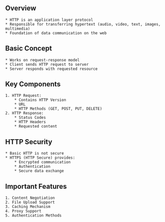 ## Overview

    * HTTP is an application layer protocol
    * Responsible for transferring hypertext (audio, video, text, images, multimedia)
    * Foundation of data communication on the web

## Basic Concept

    * Works on request-response model
    * Client sends HTTP request to server
    * Server responds with requested resource

## Key Components

    1. HTTP Request:
        * Contains HTTP Version
        * URL
        * HTTP Methods (GET, POST, PUT, DELETE)
    2. HTTP Response:
        * Status Codes
        * HTTP Headers
        * Requested content

## HTTP Security
    * Basic HTTP is not secure
    * HTTPS (HTTP Secure) provides:
        * Encrypted communication
        * Authentication
        * Secure data exchange

## Important Features
    1. Content Negotiation
    2. File Upload Support
    3. Caching Mechanism
    4. Proxy Support
    5. Authentication Methods

